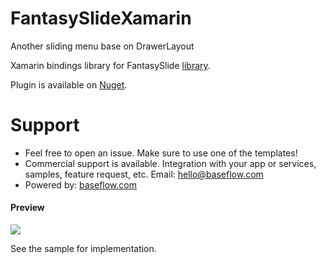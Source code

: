 # FantasySlideXamarin
Another sliding menu base on DrawerLayout

Xamarin bindings library for FantasySlide [library](https://github.com/mzule/FantasySlide).

Plugin is available on [Nuget](https://www.nuget.org/packages/Xam.Plugins.Android.FantasySlide/).

# Support

* Feel free to open an issue. Make sure to use one of the templates!
* Commercial support is available. Integration with your app or services, samples, feature request, etc. Email: [hello@baseflow.com](mailto:hello@baseflow.com)
* Powered by: [baseflow.com](https://baseflow.com)

#### Preview
![](https://raw.githubusercontent.com/mzule/FantasySlide/master/sample.gif)

See the sample for implementation.
